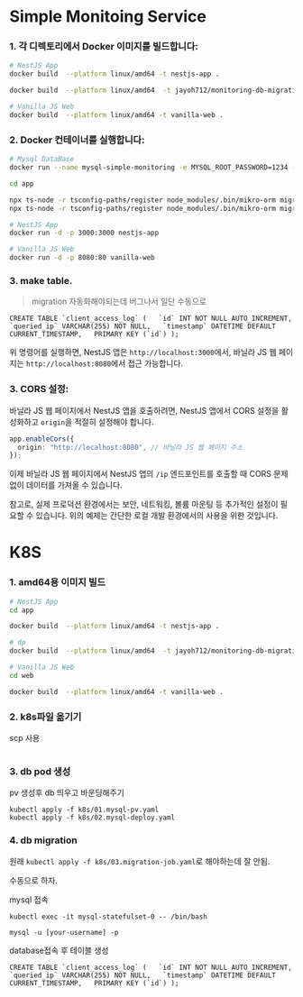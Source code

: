 # Simple Monitoing Service

### 1. 각 디렉토리에서 Docker 이미지를 빌드합니다:

```bash
# NestJS App
docker build  --platform linux/amd64 -t nestjs-app .

docker build  --platform linux/amd64  -t jayoh712/monitoring-db-migration -f Dockerfile.migration .

# Vanilla JS Web
docker build  --platform linux/amd64 -t vanilla-web .
```

### 2. Docker 컨테이너를 실행합니다:

```bash
# Mysql DataBase
docker run --name mysql-simple-monitoring -e MYSQL_ROOT_PASSWORD=1234 -e MYSQL_DATABASE=simple-monitoring-db -e MYSQL_ROOT_HOST=% -p 3306:3306 -d mysql

cd app

npx ts-node -r tsconfig-paths/register node_modules/.bin/mikro-orm migration:create
npx ts-node -r tsconfig-paths/register node_modules/.bin/mikro-orm migration:up

# NestJS App
docker run -d -p 3000:3000 nestjs-app

# Vanilla JS Web
docker run -d -p 8080:80 vanilla-web

```

### 3. make table.

> migration 자동화해야되는데 버그나서 일단 수동으로

```
CREATE TABLE `client_access_log` (   `id` INT NOT NULL AUTO_INCREMENT,
`queried_ip` VARCHAR(255) NOT NULL,   `timestamp` DATETIME DEFAULT CURRENT_TIMESTAMP,   PRIMARY KEY (`id`) );
```

위 명령어를 실행하면, NestJS 앱은 `http://localhost:3000`에서, 바닐라 JS 웹 페이지는 `http://localhost:8080`에서 접근 가능합니다.

### 3. CORS 설정:

바닐라 JS 웹 페이지에서 NestJS 앱을 호출하려면, NestJS 앱에서 CORS 설정을 활성화하고 `origin`을 적절히 설정해야 합니다.

```typescript
app.enableCors({
  origin: "http://localhost:8080", // 바닐라 JS 웹 페이지 주소
});
```

이제 바닐라 JS 웹 페이지에서 NestJS 앱의 `/ip` 엔드포인트를 호출할 때 CORS 문제 없이 데이터를 가져올 수 있습니다.

참고로, 실제 프로덕션 환경에서는 보안, 네트워킹, 볼륨 마운팅 등 추가적인 설정이 필요할 수 있습니다. 위의 예제는 간단한 로컬 개발 환경에서의 사용을 위한 것입니다.

# K8S

### 1. amd64용 이미지 빌드

```bash
# NestJS App
cd app

docker build  --platform linux/amd64 -t nestjs-app .

# dp
docker build  --platform linux/amd64  -t jayoh712/monitoring-db-migration -f Dockerfile.migration .

# Vanilla JS Web
cd web

docker build  --platform linux/amd64 -t vanilla-web .
```

### 2. k8s파일 옮기기

scp 사용

```

```

### 3. db pod 생성

pv 생성후 db 띄우고 바운딩해주기

```
kubectl apply -f k8s/01.mysql-pv.yaml
kubectl apply -f k8s/02.mysql-deploy.yaml
```

### 4. db migration

원래 `kubectl apply -f k8s/03.migration-job.yaml`로 해야하는데 잘 안됨.

수동으로 하자.

mysql 접속

```
kubectl exec -it mysql-statefulset-0 -- /bin/bash

mysql -u [your-username] -p
```

database접속 후 테이블 생성

```
CREATE TABLE `client_access_log` (   `id` INT NOT NULL AUTO_INCREMENT,
`queried_ip` VARCHAR(255) NOT NULL,   `timestamp` DATETIME DEFAULT CURRENT_TIMESTAMP,   PRIMARY KEY (`id`) );
```
